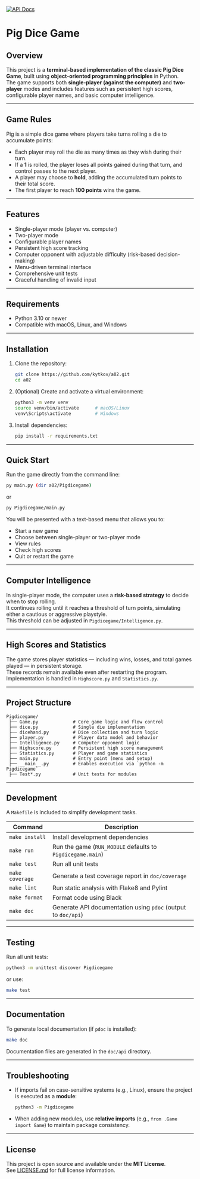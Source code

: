 [![API Docs](https://img.shields.io/badge/API%20Docs-GitHub%20Pages-blue)](https://kytkov.github.io/a02/)

# Pig Dice Game

## Overview
This project is a **terminal-based implementation of the classic Pig Dice Game**, built using **object-oriented programming principles** in Python.  
The game supports both **single-player (against the computer)** and **two-player** modes and includes features such as persistent high scores, configurable player names, and basic computer intelligence.

---

## Game Rules
Pig is a simple dice game where players take turns rolling a die to accumulate points:

- Each player may roll the die as many times as they wish during their turn.  
- If a **1** is rolled, the player loses all points gained during that turn, and control passes to the next player.  
- A player may choose to **hold**, adding the accumulated turn points to their total score.  
- The first player to reach **100 points** wins the game.

---

## Features
- Single-player mode (player vs. computer)  
- Two-player mode  
- Configurable player names  
- Persistent high score tracking  
- Computer opponent with adjustable difficulty (risk-based decision-making)  
- Menu-driven terminal interface  
- Comprehensive unit tests  
- Graceful handling of invalid input  

---

## Requirements
- Python 3.10 or newer  
- Compatible with macOS, Linux, and Windows  

---

## Installation

1. Clone the repository:
   ```bash
   git clone https://github.com/kytkov/a02.git
   cd a02
   ```

2. (Optional) Create and activate a virtual environment:
   ```bash
   python3 -m venv venv
   source venv/bin/activate      # macOS/Linux
   venv\Scripts\activate         # Windows
   ```

3. Install dependencies:
   ```bash
   pip install -r requirements.txt
   ```

---

## Quick Start
Run the game directly from the command line:
```bash
py main.py (dir a02/Pigdicegame)
```
or
```bash
py Pigdicegame/main.py
```

You will be presented with a text-based menu that allows you to:
- Start a new game  
- Choose between single-player or two-player mode  
- View rules  
- Check high scores  
- Quit or restart the game  

---

## Computer Intelligence
In single-player mode, the computer uses a **risk-based strategy** to decide when to stop rolling.  
It continues rolling until it reaches a threshold of turn points, simulating either a cautious or aggressive playstyle.  
This threshold can be adjusted in `Pigdicegame/Intelligence.py`.

---

## High Scores and Statistics
The game stores player statistics — including wins, losses, and total games played — in persistent storage.  
These records remain available even after restarting the program.  
Implementation is handled in `Highscore.py` and `Statistics.py`.

---

## Project Structure
```
Pigdicegame/
 ├── Game.py             # Core game logic and flow control
 ├── dice.py             # Single die implementation
 ├── dicehand.py         # Dice collection and turn logic
 ├── player.py           # Player data model and behavior
 ├── Intelligence.py     # Computer opponent logic
 ├── Highscore.py        # Persistent high score management
 ├── Statistics.py       # Player and game statistics
 ├── main.py             # Entry point (menu and setup)
 ├── __main__.py         # Enables execution via `python -m Pigdicegame`
 ├── Test*.py            # Unit tests for modules
```

---

## Development

A `Makefile` is included to simplify development tasks.

| Command         | Description                                                   |
|-----------------|---------------------------------------------------------------|
| `make install`  | Install development dependencies                              |
| `make run`      | Run the game (`RUN_MODULE` defaults to `Pigdicegame.main`)    |
| `make test`     | Run all unit tests                                            |
| `make coverage` | Generate a test coverage report in `doc/coverage`             |
| `make lint`     | Run static analysis with Flake8 and Pylint                    |
| `make format`   | Format code using Black                                       |
| `make doc`      | Generate API documentation using `pdoc` (output to `doc/api`) |

---

## Testing
Run all unit tests:
```bash
python3 -m unittest discover Pigdicegame
```
or use:
```bash
make test
```

---

## Documentation
To generate local documentation (if `pdoc` is installed):
```bash
make doc
```
Documentation files are generated in the `doc/api` directory.

---

## Troubleshooting
- If imports fail on case-sensitive systems (e.g., Linux), ensure the project is executed as a **module**:
  ```bash
  python3 -m Pigdicegame
  ```
- When adding new modules, use **relative imports** (e.g., `from .Game import Game`) to maintain package consistency.

---

## License
This project is open source and available under the **MIT License**.  
See [LICENSE.md](LICENSE.md) for full license information.
